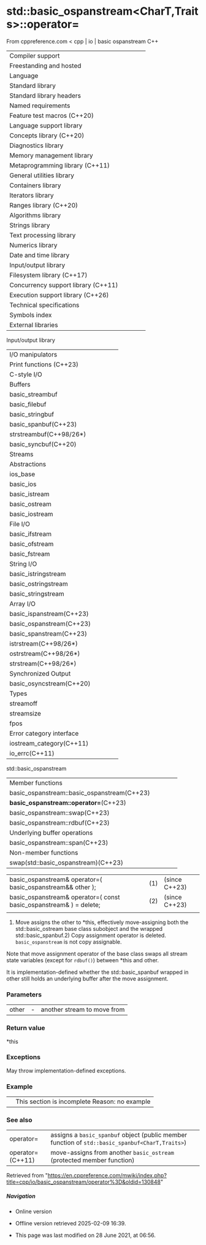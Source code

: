 # std::basic_ospanstream<CharT,Traits>::operator=

From cppreference.com
< cpp‎ | io‎ | basic ospanstream
C++

|  |  |  |  |  |
| --- | --- | --- | --- | --- |
| Compiler support | | | | |
| Freestanding and hosted | | | | |
| Language | | | | |
| Standard library | | | | |
| Standard library headers | | | | |
| Named requirements | | | | |
| Feature test macros (C++20) | | | | |
| Language support library | | | | |
| Concepts library (C++20) | | | | |
| Diagnostics library | | | | |
| Memory management library | | | | |
| Metaprogramming library (C++11) | | | | |
| General utilities library | | | | |
| Containers library | | | | |
| Iterators library | | | | |
| Ranges library (C++20) | | | | |
| Algorithms library | | | | |
| Strings library | | | | |
| Text processing library | | | | |
| Numerics library | | | | |
| Date and time library | | | | |
| Input/output library | | | | |
| Filesystem library (C++17) | | | | |
| Concurrency support library (C++11) | | | | |
| Execution support library (C++26) | | | | |
| Technical specifications | | | | |
| Symbols index | | | | |
| External libraries | | | | |

Input/output library

|  |  |  |  |  |
| --- | --- | --- | --- | --- |
| I/O manipulators | | | | |
| Print functions (C++23) | | | | |
| C-style I/O | | | | |
| Buffers | | | | |
| basic_streambuf | | | | |
| basic_filebuf | | | | |
| basic_stringbuf | | | | |
| basic_spanbuf(C++23) | | | | |
| strstreambuf(C++98/26\*) | | | | |
| basic_syncbuf(C++20) | | | | |
| Streams | | | | |
| Abstractions | | | | |
| ios_base | | | | |
| basic_ios | | | | |
| basic_istream | | | | |
| basic_ostream | | | | |
| basic_iostream | | | | |
| File I/O | | | | |
| basic_ifstream | | | | |
| basic_ofstream | | | | |
| basic_fstream | | | | |
| String I/O | | | | |
| basic_istringstream | | | | |
| basic_ostringstream | | | | |
| basic_stringstream | | | | |
| Array I/O | | | | |
| basic_ispanstream(C++23) | | | | |
| basic_ospanstream(C++23) | | | | |
| basic_spanstream(C++23) | | | | |
| istrstream(C++98/26\*) | | | | |
| ostrstream(C++98/26\*) | | | | |
| strstream(C++98/26\*) | | | | |
| Synchronized Output | | | | |
| basic_osyncstream(C++20) | | | | |
| Types | | | | |
| streamoff | | | | |
| streamsize | | | | |
| fpos | | | | |
| Error category interface | | | | |
| iostream_category(C++11) | | | | |
| io_errc(C++11) | | | | |

std::basic_ospanstream

|  |  |  |  |  |
| --- | --- | --- | --- | --- |
| Member functions | | | | |
| basic_ospanstream::basic_ospanstream(C++23) | | | | |
| ****basic_ospanstream::operator=****(C++23) | | | | |
| basic_ospanstream::swap(C++23) | | | | |
| basic_ospanstream::rdbuf(C++23) | | | | |
| Underlying buffer operations | | | | |
| basic_ospanstream::span(C++23) | | | | |
| Non-member functions | | | | |
| swap(std::basic_ospanstream)(C++23) | | | | |

|  |  |  |
| --- | --- | --- |
| basic_ospanstream& operator=( basic_ospanstream&& other ); | (1) | (since C++23) |
| basic_ospanstream& operator=( const basic_ospanstream& ) = delete; | (2) | (since C++23) |
|  |  |  |

1) Move assigns the other to \*this, effectively move-assigning both the std::basic_ostream base class subobject and the wrapped std::basic_spanbuf.2) Copy assignment operator is deleted. `basic_ospanstream` is not copy assignable.

Note that move assignment operator of the base class swaps all stream state variables (except for `rdbuf()`) between \*this and other.

It is implementation-defined whether the std::basic_spanbuf wrapped in other still holds an underlying buffer after the move assignment.

### Parameters

|  |  |  |
| --- | --- | --- |
| other | - | another stream to move from |

### Return value

\*this

### Exceptions

May throw implementation-defined exceptions.

### Example

|  |  |
| --- | --- |
|  | This section is incomplete Reason: no example |

### See also

|  |  |
| --- | --- |
| operator= | assigns a `basic_spanbuf` object   (public member function of `std::basic_spanbuf<CharT,Traits>`) |
| operator=(C++11) | move-assigns from another `basic_ostream`   (protected member function) |

Retrieved from "<https://en.cppreference.com/mwiki/index.php?title=cpp/io/basic_ospanstream/operator%3D&oldid=130848>"

##### Navigation

- Online version
- Offline version retrieved 2025-02-09 16:39.

- This page was last modified on 28 June 2021, at 06:56.